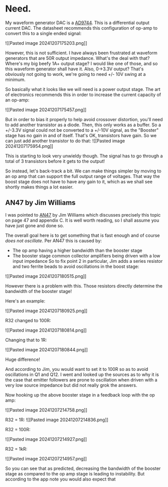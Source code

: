 
# Need.

My waveform generator DAC is a [AD9744](https://www.analog.com/media/en/technical-documentation/data-sheets/AD9744.pdf). This is a differential output current DAC. The datasheet recommends this configuration of op-amp to convert this to a single ended signal:

![[Pasted image 20241207175203.png]]

However, this is not sufficient. I have always been frustrated at waveform generators that are 50R output impedance. What's the deal with that? Where's my big beefy 1A+ output stage? I would like one of those, and so this waveform generator shall have it. Also, 0->3.3V output? That's obviously not going to work, we're going to need +/- 10V swing at a minimum. 

So basically what it looks like we will need is a power output stage. The art of electronics recommends this in order to increase the current capacity of an op-amp:

![[Pasted image 20241207175457.png]]

But in order to bias it properly to help avoid crossover distortion, you'll need to add another transistor as a diode. Then, this only works as a buffer. So a +/-3.3V signal could not be converted to a +/-10V signal, as the "Booster" stage has no gain in and of itself.
That's OK, transistors have gain. So we can just add another transistor to do that:
![[Pasted image 20241207175954.png]]

This is starting to look very unwieldy though. The signal has to go through a total of 3 transistors before it gets to the output!

So instead, let's back-track a bit. We can make things simpler by moving to an op amp that can support the full output range of voltages. That way the boost stage does not have to have any gain to it, which as we shall see shortly makes things a lot easier.

## AN47 by Jim Williams
I was pointed to [AN47](https://www.analog.com/media/en/technical-documentation/application-notes/an47fa.pdf) by Jim Williams which discusses precisely this topic on page 47 and appendix C. It is well worth reading, so I shall assume you have just gone and done so.

The overall goal here is to get something that is fast enough and of course _does not oscillate_. Per AN47 this is caused by:
- The op amp having a higher bandwidth than the booster stage
- The booster stage common collector amplifiers being driven with a low input impedance
So to fix point 2 in particular, Jim adds a series resistor and two ferrite beads to avoid oscillations in the boost stage:

![[Pasted image 20241207180515.png]]

However there is a problem with this. Those resistors directly determine the bandwidth of the booster stage!

Here's an example:

![[Pasted image 20241207180925.png]]

R32 changed to 100R:

![[Pasted image 20241207180814.png]]

Changing that to 1R:

![[Pasted image 20241207180844.png]]

Huge difference!

And according to Jim, you would want to set it to 100R so as to avoid oscillations in Q1 and Q12. I went and looked up the sources as to why it is the case that emitter followers are prone to oscillation when driven with a very low source impedance but did not really grok the answers.

Now hooking up the above booster stage in a feedback loop with the op amp:

![[Pasted image 20241207214758.png]]

R32 = 1R:
![[Pasted image 20241207214836.png]]

R32 = 100R:

![[Pasted image 20241207214927.png]]

R32 = 1kR:

![[Pasted image 20241207214957.png]]

So you can see that as predicted, decreasing the bandwidth of the booster stage as compared to the op amp stage is leading to instability. But according to the app note you would also expect that